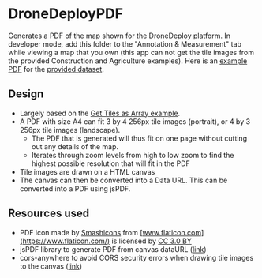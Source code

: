 # DroneDeployPDF
Generates a PDF of the map shown for the DroneDeploy platform. In developer mode, add this folder to the "Annotation & Measurement" tab while viewing a map that you own (this app can not get the tile images from the provided Construction and Agriculture examples). Here is an [example PDF](https://github.com/MichaelTamaki/DroneDeployPDF/blob/master/map.pdf) for the [provided dataset](https://dronedeploy.gitbooks.io/dronedeploy-apps/content/how-to-upload-an-example-project.html).

## Design
- Largely based on the [Get Tiles as Array example](https://dronedeploy.gitbooks.io/dronedeploy-apps/content/tiles/example-tiles-as-array.html).
- A PDF with size A4 can fit 3 by 4 256px tile images (portrait), or 4 by 3 256px tile images (landscape).
  - The PDF that is generated will thus fit on one page without cutting out any details of the map.
  - Iterates through zoom levels from high to low zoom to find the highest possible resolution that will fit in the PDF
- Tile images are drawn on a HTML canvas
- The canvas can then be converted into a Data URL. This can be converted into a PDF using jsPDF.

## Resources used
- PDF icon made by [Smashicons](https://www.flaticon.com/authors/smashicons) from [www.flaticon.com](https://www.flaticon.com/) is licensed by [CC 3.0 BY](http://creativecommons.org/licenses/by/3.0/)
- jsPDF library to generate PDF from canvas dataURL ([link](https://github.com/MrRio/jsPDF))
- cors-anywhere to avoid CORS security errors when drawing tile images to the canvas ([link](https://github.com/Rob--W/cors-anywhere))
